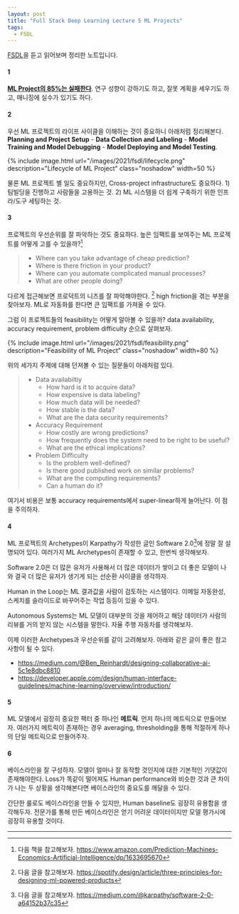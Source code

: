 ```yaml
---
layout: post
title: "Full Stack Deep Learning Lecture 5 ML Projects"
tags:
  - FSDL
---
```


[FSDL](https://fullstackdeeplearning.com/spring2021/lecture-5/)을 듣고 읽어보며 정리한 노트입니다.

#### 1

[**ML Project의 85%는 실패한다**](https://www.techrepublic.com/article/why-85-of-ai-projects-fail/). 연구 성향이 강하기도 하고, 잘못 계획을 세우기도 하고, 매니징에 실수가 있기도 하다.

#### 2

우선 ML 프로젝트의 라이프 사이클을 이해하는 것이 중요하니 아래처럼 정리해본다. **Planning and Project Setup** - **Data Collection and Labeling** - **Model Training and Model Debugging** - **Model Deploying and Model Testing**.

{% include image.html url="/images/2021/fsdl/lifecycle.png" description="Lifecycle of ML Project" class="noshadow" width=50 %}

물론 ML 프로젝트 별 일도 중요하지만, Cross-project infrastructure도 중요하다. 1) 팀빌딩을 진행하고 사람들을 고용하는 것. 2) ML 시스템을 더 쉽게 구축하기 위한 인프라/도구 세팅하는 것.

#### 3

프로젝트의 우선순위를 잘 파악하는 것도 중요하다. 높은 임팩트를 보여주는 ML 프로젝트를 어떻게 고를 수 있을까?[^prediction-machines]

> * Where can you take advantage of cheap prediction?
> * Where is there friction in your product?
> * Where can you automate complicated manual processes?
> * What are other people doing?

다르게 접근해보면 프로덕트의 니즈를 잘 파악해야한다. [^three-principle] high friction을 겪는 부분을 찾아보자. ML로 자동화를 한다면 큰 임팩트를 가져올 수 있다.

그럼 이 프로젝트들의 feasibility는 어떻게 알아볼 수 있을까? data availability, accuracy requirement, problem difficulty 순으로 살펴보자.

{% include image.html url="/images/2021/fsdl/feasibility.png" description="Feasibility of ML Project" class="noshadow" width=80 %}

위의 세가지 주제에 대해 던져볼 수 있는 질문들이 아래처럼 있다.

> * Data availabiltiy
>   * How hard is it to acquire data?
>   * How expensive is data labeling?
>   * How much data will be needed?
>   * How stable is the data?
>   * What are the data security requirements?
> * Accuracy Requirement
>   * How costly are wrong predictions?
>   * How frequently does the system need to be right to be useful?
>   * What are the ethical implications?
> * Problem Difficulty
>   * Is the problem well-defined?
>   * Is there good published work on similar problems?
>   * What are the computing requirements?
>   * Can a human do it?

여기서 비용은 보통 accuracy requirements에서 super-linear하게 늘어난다. 이 점을 주의하자.

#### 4

ML 프로젝트의 Archetypes이 Karpathy가 작성한 글인 Software 2.0[^software2]에 정말 잘 설명되어 있다. 여러가지 ML Archetypes이 존재할 수 있고, 한번씩 생각해보자.

Software 2.0은 더 많은 유저가 사용해서 더 많은 데이터가 쌓이고 더 좋은 모델이 나와 결국 더 많은 유저가 생기게 되는 선순환 사이클을 생각하자.

Human in the Loop는 ML 결과값을 사람이 검토하는 시스템이다. 이메일 자동완성, 스케치를 슬라이드로 바꾸어주는 작업 등등이 있을 수 있다.

Autonomous Systems는 ML 모델이 대부분의 것을 제어하고 해당 데이터가 사람의 리뷰를 거의 받지 않는 시스템을 말한다. 자율 주행 자동차를 생각해보자.

이제 이러한 Archetypes과 우선순위를 같이 고려해보자. 아래와 같은 글이 좋은 참고사항이 될 수 있다.

* <https://medium.com/@Ben_Reinhardt/designing-collaborative-ai-5c1e8dbc8810>
* <https://developer.apple.com/design/human-interface-guidelines/machine-learning/overview/introduction/>

#### 5

ML 모델에서 굉장히 중요한 팩터 중 하나인 **메트릭**. 먼저 하나의 메트릭으로 만들어보자. 여러가지 메트릭이 존재하는 경우 averaging, thresholding을 통해 적절하게 하나의 단일 메트릭으로 만들어주자.

#### 6

베이스라인을 잘 구성하자. 모델이 얼마나 잘 동작할 것인지에 대한 기본적인 기댓값이 존재해야한다. Loss가 똑같이 떨어져도 Human performance와 비슷한 것과 큰 차이가 나는 두 상황을 생각해본다면 베이스라인의 중요도를 깨달을 수 있다.

간단한 룰로도 베이스라인을 만들 수 있지만, Human baseline도 굉장히 유용함을 생각해두자. 전문가를 통해 만든 베이스라인은 얻기 어려운 데이터이지만 모델 평가시에 굉장히 유용할 것이다.

---

[^prediction-machines]: 다음 책을 참고해보자. <https://www.amazon.com/Prediction-Machines-Economics-Artificial-Intelligence/dp/1633695670>
[^three-principle]: 다음 글을 참고해보자. <https://spotify.design/article/three-principles-for-designing-ml-powered-products>
[^software2]: 다음 글을 참고해보자. <https://medium.com/@karpathy/software-2-0-a64152b37c35>
